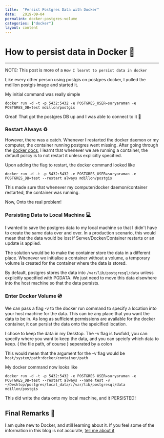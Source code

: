 ```yaml
---
title:  "Persist Postgres Data with Docker"
date:   2019-09-04
permalink: docker-postgres-volume
categories: ["docker"]
layout: content
---
```

# How to persist data in Docker 🐳

---

NOTE: This post is more of a `How I learnt to persist data in docker`

Like every other person using postgis on postgres docker, I pulled the mdillon postgis image and started it.

My initial command was really simple

`
docker run -d -t -p 5432:5432 -e POSTGRES_USER=suryaraman -e POSTGRES_DB=test mdillon/postgis
`

Great! That got the postgres DB up and I was able to connect to it 🍾

### Restart Always ♻️

However, there was a catch. Whenever I restarted the docker daemon or my computer, the container running postgres went missing. After going through the [docker docs](https://docs.docker.com/config/containers/start-containers-automatically/), I learnt that whenever we are running a container, the default policy is to not restart it unless explicitly specified. 

Upon adding the flag to restart, the docker command looked like 

`
docker run -d -t -p 5432:5432 -e POSTGRES_USER=suryaraman -e POSTGRES_DB=test --restart always mdillon/postgis
`

This made sure that whenever my computer/docker daemon/container restarted, the container was running. 

Now, Onto the real problem!

### Persisting Data to Local Machine 💻

I wanted to save the postgres data to my local machine so that I didn't have to create the same data over and over. In a production scenario, this would mean that the data would be lost if Server/Docker/Container restarts or an update is applied.

The solution would be to make the container store the data in a different place. Whenever we initialise a container without a volume, a temporary volume is created for the container where the data is stored.

By default, postgres stores the data into `/var/lib/postgresql/data` unless explicitly specified with PGDATA. We just need to move this data elsewhere into the host machine so that the data persists.

### Enter Docker Volume 💿

We can pass a flag -v to the docker run command to specify a location into your host machine for the data. This can be any place that you want the data to be in. As long as sufficient permissions are available for the docker container, it can persist the data onto the speicified location. 

I chose to keep the data in my Desktop. The -v flag is twofold, you can specify where you want to keep the data, and you can speicfy which data to keep. ( the file path, of course ) seperated by a colon

This would mean that the argument for the -v flag would be `host/system/path:docker/container/path`

My docker command now looks like 

`
docker run -d -t -p 5432:5432 -e POSTGRES_USER=suryaraman -e POSTGRES_DB=test --restart always --name test -v ~/Desktop/postgres/local_data/:/var/lib/postgresql/data mdillon/postgis
`

This did write the data onto my local machine, and it PERSISTED!

## Final Remarks 🍻

I am quite new to Docker, and still learning about it. If you feel some of the information in this blog is not accurate, [tell me about it](mailto:hello@suryaraman.blog)
